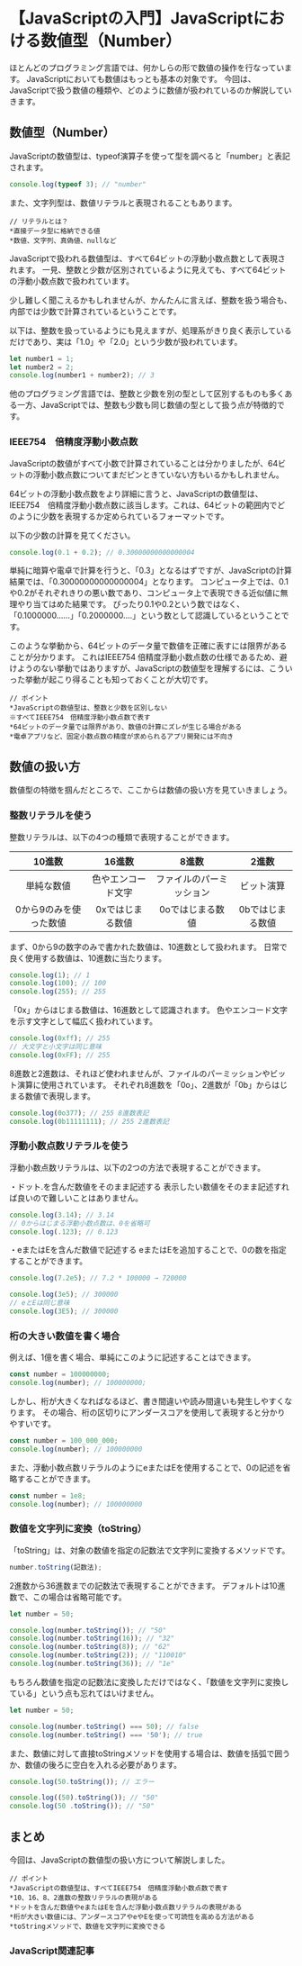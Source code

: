 # 【JavaScriptの入門】JavaScriptにおける数値型（Number）

ほとんどのプログラミング言語では、何かしらの形で数値の操作を行なっています。
JavaScriptにおいても数値はもっとも基本の対象です。
今回は、JavaScriptで扱う数値の種類や、どのように数値が扱われているのか解説していきます。

## 数値型（Number）
JavaScriptの数値型は、typeof演算子を使って型を調べると「number」と表記されます。
```javascript
console.log(typeof 3); // "number"
```

また、文字列型は、数値リテラルと表現されることもあります。
```plain
// リテラルとは？
*直接データ型に格納できる値
*数値、文字列、真偽値、nullなど
```

JavaScriptで扱われる数値型は、すべて64ビットの浮動小数点数として表現されます。
一見、整数と少数が区別されているように見えても、すべて64ビットの浮動小数点数で扱われています。

少し難しく聞こえるかもしれませんが、かんたんに言えば、整数を扱う場合も、内部では少数で計算されているということです。

以下は、整数を扱っているようにも見えますが、処理系がきり良く表示しているだけであり、実は「1.0」や「2.0」という少数が扱われています。

```javascript
let number1 = 1;
let number2 = 2;
console.log(number1 + number2); // 3
```

他のプログラミング言語では、整数と少数を別の型として区別するものも多くある一方、JavaScriptでは、整数も少数も同じ数値の型として扱う点が特徴的です。

### IEEE754　倍精度浮動小数点数
JavaScriptの数値がすべて小数で計算されていることは分かりましたが、64ビットの浮動小数点数についてまだピンときていない方もいるかもしれません。

64ビットの浮動小数点数をより詳細に言うと、JavaScriptの数値型は、IEEE754　倍精度浮動小数点数に該当します。これは、64ビットの範囲内でどのように少数を表現するか定められているフォーマットです。

以下の少数の計算を見てください。

```javascript
console.log(0.1 + 0.2); // 0.30000000000000004
```
単純に暗算や電卓で計算を行うと、「0.3」となるはずですが、JavaScriptの計算結果では、「0.30000000000000004」となります。
コンピュータ上では、0.1や0.2がそれぞれきりの悪い数であり、コンピュータ上で表現できる近似値に無理やり当てはめた結果です。
ぴったり0.1や0.2という数ではなく、「0.1000000......」「0.2000000....」という数として認識しているということです。

このような挙動から、64ビットのデータ量で数値を正確に表すには限界があることが分かります。
これはIEEE754 倍精度浮動小数点数の仕様であるため、避けようのない挙動ではありますが、JavaScriptの数値型を理解するには、こういった挙動が起こり得ることも知っておくことが大切です。

```plain
// ポイント
*JavaScriptの数値型は、整数と少数を区別しない
※すべてIEEE754　倍精度浮動小数点数で表す
*64ビットのデータ量では限界があり、数値の計算にズレが生じる場合がある
*電卓アプリなど、固定小数点数の精度が求められるアプリ開発には不向き
```

## 数値の扱い方
数値型の特徴を掴んだところで、ここからは数値の扱い方を見ていきましょう。

### 整数リテラルを使う
整数リテラルは、以下の4つの種類で表現することができます。

|10進数|16進数|8進数|2進数|
|:---:|:---:|:---:|:---:|
|単純な数値|色やエンコード文字|ファイルのパーミッション|ビット演算|
|0から9のみを使った数値|0xではじまる数値|0oではじまる数値|0bではじまる数値|

まず、0から9の数字のみで書かれた数値は、10進数として扱われます。
日常で良く使用する数値は、10進数に当たります。
```javascript
console.log(1); // 1
console.log(100); // 100
console.log(255); // 255
```

「0x」からはじまる数値は、16進数として認識されます。
色やエンコード文字を示す文字として幅広く扱われています。
```javascript
console.log(0xff); // 255
// 大文字と小文字は同じ意味
console.log(0xFF); // 255
```

8進数と2進数は、それほど使われませんが、ファイルのパーミッションやビット演算に使用されています。
それぞれ8進数を「0o」、2進数が「0b」からはじまる数値で表現します。
```javascript
console.log(0o377); // 255 8進数表記
console.log(0b11111111); // 255 2進数表記
```

### 浮動小数点数リテラルを使う
浮動小数点数リテラルは、以下の2つの方法で表現することができます。

・ドット.を含んだ数値をそのまま記述する
表示したい数値をそのまま記述すれば良いので難しいことはありません。
```javascript
console.log(3.14); // 3.14
// 0からはじまる浮動小数点数は、0を省略可
console.log(.123); // 0.123
```

・eまたはEを含んだ数値で記述する
eまたはEを追加することで、0の数を指定することができます。
```javascript
console.log(7.2e5); // 7.2 * 100000 → 720000

console.log(3e5); // 300000
// eとEは同じ意味
console.log(3E5); // 300000
```

### 桁の大きい数値を書く場合
例えば、1億を書く場合、単純にこのように記述することはできます。
```javascript
const number = 100000000;
console.log(number); // 100000000;
```

しかし、桁が大きくなればなるほど、書き間違いや読み間違いも発生しやすくなります。
その場合、桁の区切りにアンダースコアを使用して表現すると分かりやすいです。
```javascript
const number = 100_000_000;
console.log(number); // 100000000
```

また、浮動小数点数リテラルのようにeまたはEを使用することで、0の記述を省略することができます。
```javascript
const number = 1e8;
console.log(number); // 100000000
```

### 数値を文字列に変換（toString）
「toString」は、対象の数値を指定の記数法で文字列に変換するメソッドです。
```javascript
number.toString(記数法);
```
2進数から36進数までの記数法で表現することができます。
デフォルトは10進数で、この場合は省略可能です。

```javascript
let number = 50;

console.log(number.toString()); // "50"
console.log(number.toString(16)); // "32"
console.log(number.toString(8)); // "62"
console.log(number.toString(2)); // "110010"
console.log(number.toString(36)); // "1e"
```

もちろん数値を指定の記数法に変換しただけではなく、「数値を文字列に変換している」という点も忘れてはいけません。
```javascript
let number = 50;

console.log(number.toString() === 50); // false
console.log(number.toString() === '50'); // true
```

また、数値に対して直接toStringメソッドを使用する場合は、数値を括弧で囲うか、数値の後ろに空白を入れる必要があります。
```javascript
console.log(50.toString()); // エラー

console.log((50).toString()); // "50"
console.log(50 .toString()); // "50"
```

## まとめ
今回は、JavaScriptの数値型の扱い方について解説しました。
```plain
// ポイント
*JavaScriptの数値型は、すべてIEEE754　倍精度浮動小数点数で表す
*10、16、8、2進数の整数リテラルの表現がある
*ドットを含んだ数値やeまたはEを含んだ浮動小数点数リテラルの表現がある
*桁が大きい数値には、アンダースコアやeやEを使って可読性を高める方法がある
*toStringメソッドで、数値を文字列に変換できる
```

### JavaScript関連記事
<a clink src="https://tcd-theme.com/2022/01/javascript-typeofdata.html"></a>
<a clink src="https://tcd-theme.com/2021/05/javascript-primitive.html"></a>